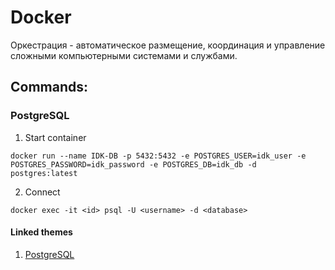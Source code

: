 # Docker

Оркестрация - автоматическое размещение, координация и управление 
сложными компьютерными системами и службами.

## Commands:
### PostgreSQL
1. Start container
  ````
  docker run --name IDK-DB -p 5432:5432 -e POSTGRES_USER=idk_user -e POSTGRES_PASSWORD=idk_password -e POSTGRES_DB=idk_db -d postgres:latest
  ````
2. Connect
  ````
  docker exec -it <id> psql -U <username> -d <database>
  ````

#### Linked themes
1. [PostgreSQL](https://github.com/Regyl/KnowledgeDB/tree/master/sql/postgres)
  